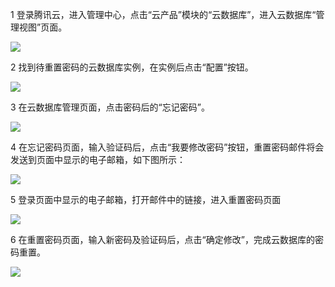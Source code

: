 1 登录腾讯云，进入管理中心，点击“云产品”模块的“云数据库”，进入云数据库“管理视图”页面。

![](https://qzonestyle.gtimg.cn/qzone/vas/opensns/res/img/cdb_login1.png)

2 找到待重置密码的云数据库实例，在实例后点击“配置”按钮。

![](https://qzonestyle.gtimg.cn/qzone/vas/opensns/res/img/cdb_passwdrs.png)


3 在云数据库管理页面，点击密码后的“忘记密码”。

![](https://qzonestyle.gtimg.cn/qzone/vas/opensns/res/img/cdb_fpasswdrs.png)

4 在忘记密码页面，输入验证码后，点击“我要修改密码”按钮，重置密码邮件将会发送到页面中显示的电子邮箱，如下图所示：

![](https://qzonestyle.gtimg.cn/qzone/vas/opensns/res/img/cdb_fpasswdrs2.png)

5 登录页面中显示的电子邮箱，打开邮件中的链接，进入重置密码页面

![](https://qzonestyle.gtimg.cn/qzone/vas/opensns/res/img/cdb_email.png)

6 在重置密码页面，输入新密码及验证码后，点击“确定修改”，完成云数据库的密码重置。

![](https://qzonestyle.gtimg.cn/qzone/vas/opensns/res/img/cdb_passwdrs2.png)